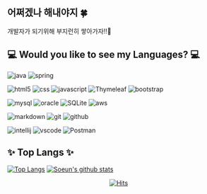 <!--![header](https://capsule-render.vercel.app/api?height=200&text=You%20can%20do%20it👊&color=auto&section=header&fontSize=70)-->


## 어쩌겠나 해내야지 🍀 
개발자가 되기위해 부지런히 쌓아가자!!🥳

<h2>
  💻 Would you like to see my Languages? 💻
</h2>

![java](https://img.shields.io/badge/Java-ED8B00?style=for-the-badge&logo=openjdk&logoColor=white
)
![spring](https://img.shields.io/badge/Spring-6DB33F?style=for-the-badge&logo=spring&logoColor=white
)

![html5](https://img.shields.io/badge/HTML5-E34F26?style=for-the-badge&logo=html5&logoColor=white)
![css](	https://img.shields.io/badge/CSS-239120?&style=for-the-badge&logo=css3&logoColor=white)
![javascript](https://img.shields.io/badge/JavaScript-F7DF1E?style=for-the-badge&logo=JavaScript&logoColor=white
)
![Thymeleaf](https://img.shields.io/badge/Thymeleaf-%23005C0F.svg?style=for-the-badge&logo=Thymeleaf&logoColor=white)
![bootstrap](https://img.shields.io/badge/Bootstrap-563D7C?style=for-the-badge&logo=bootstrap&logoColor=white
)

![mysql](https://img.shields.io/badge/MySQL-005C84?style=for-the-badge&logo=mysql&logoColor=white)
![oracle](https://img.shields.io/badge/Oracle-F80000?style=for-the-badge&logo=Oracle&logoColor=white)
![SQLite](https://img.shields.io/badge/sqlite-%2307405e.svg?style=for-the-badge&logo=sqlite&logoColor=white)
![aws](https://img.shields.io/badge/Amazon_AWS-232F3E?style=for-the-badge&logo=amazon-aws&logoColor=white
)

![markdown](https://img.shields.io/badge/Markdown-000000?style=for-the-badge&logo=markdown&logoColor=white
)
![git](https://img.shields.io/badge/GIT-E44C30?style=for-the-badge&logo=git&logoColor=white)
![github](https://img.shields.io/badge/Github-181717?style=for-the-badge&logo=Github&logoColor=white)

![intellij](https://img.shields.io/badge/IntelliJ_IDEA-000000.svg?style=for-the-badge&logo=intellij-idea&logoColor=white)
![vscode](https://img.shields.io/badge/Visual_Studio_Code-0078D4?style=for-the-badge&logo=visual%20studio%20code&logoColor=white)
![Postman](https://img.shields.io/badge/Postman-FF6C37?style=for-the-badge&logo=postman&logoColor=white)


<h2>
  ✨ Top Langs ✨
</h2>

[![Top Langs](https://github-readme-stats.vercel.app/api/top-langs/?username=soeunc)](https://github.com/anuraghazra/github-readme-stats)
[![Soeun's github stats](https://github-readme-stats.vercel.app/api?username=soeunc)](https://github.com/anuraghazra/github-readme-stats)


<div align=center>
  
[![Hits](https://hits.seeyoufarm.com/api/count/incr/badge.svg?url=https%3A%2F%2Fgithub.com%2Fsoeunc&count_bg=%23E8E478&title_bg=%239B9A9A&icon=&icon_color=%23E7E7E7&title=hits&edge_flat=false)](https://hits.seeyoufarm.com)
 
 </div>


<!--
**soeunc/soeunc** is a ✨ _special_ ✨ repository because its `README.md` (this file) appears on your GitHub profile.

Here are some ideas to get you started:

- 🔭 I’m currently working on ...
- 🌱 I’m currently learning ...
- 👯 I’m looking to collaborate on ...
- 🤔 I’m looking for help with ...
- 💬 Ask me about ...
- 📫 How to reach me: ...
- 😄 Pronouns: ...
- ⚡ Fun fact: ...
-->
